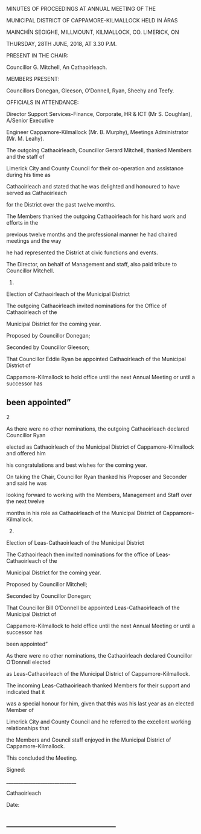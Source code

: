 MINUTES OF PROCEEDINGS AT ANNUAL MEETING OF THE

MUNICIPAL DISTRICT OF CAPPAMORE-KILMALLOCK HELD IN ÁRAS

MAINCHÍN SEOIGHE, MILLMOUNT, KILMALLOCK, CO. LIMERICK, ON

THURSDAY, 28TH JUNE, 2018, AT 3.30 P.M.

PRESENT IN THE CHAIR:

Councillor G. Mitchell, An Cathaoirleach.

MEMBERS PRESENT:

Councillors Donegan, Gleeson, O’Donnell, Ryan, Sheehy and Teefy.

OFFICIALS IN ATTENDANCE:

Director Support Services-Finance, Corporate, HR & ICT (Mr S. Coughlan), A/Senior Executive

Engineer Cappamore-Kilmallock (Mr. B. Murphy), Meetings Administrator (Mr. M. Leahy).

The outgoing Cathaoirleach, Councillor Gerard Mitchell, thanked Members and the staff of

Limerick City and County Council for their co-operation and assistance during his time as

Cathaoirleach and stated that he was delighted and honoured to have served as Cathaoirleach

for the District over the past twelve months.

The Members thanked the outgoing Cathaoirleach for his hard work and efforts in the

previous twelve months and the professional manner he had chaired meetings and the way

he had represented the District at civic functions and events.

The Director, on behalf of Management and staff, also paid tribute to Councillor Mitchell.

1.

Election of Cathaoirleach of the Municipal District

The outgoing Cathaoirleach invited nominations for the Office of Cathaoirleach of the

Municipal District for the coming year.

Proposed by Councillor Donegan;

Seconded by Councillor Gleeson;

That Councillor Eddie Ryan be appointed Cathaoirleach of the Municipal District of

Cappamore-Kilmallock to hold office until the next Annual Meeting or until a successor has

been appointed”
---
2

As there were no other nominations, the outgoing Cathaoirleach declared Councillor Ryan

elected as Cathaoirleach of the Municipal District of Cappamore-Kilmallock and offered him

his congratulations and best wishes for the coming year.

On taking the Chair, Councillor Ryan thanked his Proposer and Seconder and said he was

looking forward to working with the Members, Management and Staff over the next twelve

months in his role as Cathaoirleach of the Municipal District of Cappamore-Kilmallock.

2.

Election of Leas-Cathaoirleach of the Municipal District

The Cathaoirleach then invited nominations for the office of Leas-Cathaoirleach of the

Municipal District for the coming year.

Proposed by Councillor Mitchell;

Seconded by Councillor Donegan;

That Councillor Bill O’Donnell be appointed Leas-Cathaoirleach of the Municipal District of

Cappamore-Kilmallock to hold office until the next Annual Meeting or until a successor has

been appointed”

As there were no other nominations, the Cathaoirleach declared Councillor O’Donnell elected

as Leas-Cathaoirleach of the Municipal District of Cappamore-Kilmallock.

The incoming Leas-Cathaoirleach thanked Members for their support and indicated that it

was a special honour for him, given that this was his last year as an elected Member of

Limerick City and County Council and he referred to the excellent working relationships that

the Members and Council staff enjoyed in the Municipal District of Cappamore-Kilmallock.

This concluded the Meeting.

Signed:

\_\_\_\_\_\_\_\_\_\_\_\_\_\_\_\_\_\_\_\_\_\_\_\_\_\_\_\_\_

Cathaoirleach

Date:

\_\_\_\_\_\_\_\_\_\_\_\_\_\_\_\_\_\_\_\_\_\_\_\_\_\_\_\_\_
---
